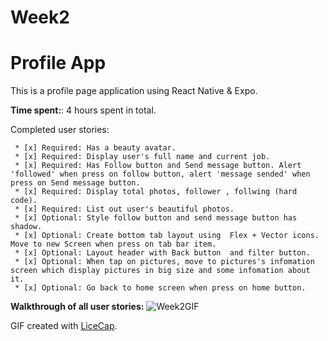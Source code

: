 # Week2
# Profile App
This is a profile page application using React Native & Expo.

**Time spent:**: 4 hours spent in total.

Completed user stories:

	 * [x] Required: Has a beauty avatar.
	 * [x] Required: Display user's full name and current job.
	 * [x] Required: Has Follow button and Send message button. Alert 'followed' when press on follow button, alert 'message sended' when press on Send message button.
	 * [x] Required: Display total photos, follower , follwing (hard code).
	 * [x] Required: List out user's beautiful photos.
	 * [x] Optional: Style follow button and send message button has shadow.
	 * [x] Optional: Create bottom tab layout using  Flex + Vector icons. Move to new Screen when press on tab bar item.
	 * [x] Optional: Layout header with Back button  and filter button.
	 * [x] Optional: When tap on pictures, move to pictures's infomation screen which display pictures in big size and some infomation about it.
	 * [x] Optional: Go back to home screen when press on home button.

**Walkthrough of all user stories:** 
![Week2GIF](https://user-images.githubusercontent.com/48592936/61740548-14247780-adb9-11e9-885f-0f7d4c6876b1.gif)

GIF created with [LiceCap](http://www.cockos.com/licecap/).